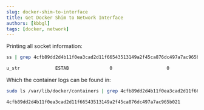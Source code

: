 ```yaml
---
slug: docker-shim-to-interface
title: Get Docker Shim to Network Interface
authors: [kbbgl]
tags: [docker, network]
---
```


Printing all socket information:

```bash
ss | grep 4cfb89dd2d4b11f0ea3cad2d11f66543513149a2f45ca876dc497a7ac965b021

u_str             ESTAB               0                    0                    @/containerd-shim/moby/4cfb89dd2d4b11f0ea3cad2d11f66543513149a2f45ca876dc497a7ac965b021/shim.sock@ 561241
```

Which the container logs can be found in:

```bash
sudo ls /var/lib/docker/containers | grep 4cfb89dd2d4b11f0ea3cad2d11f66543513149a2f45ca876dc497a7ac965b021

4cfb89dd2d4b11f0ea3cad2d11f66543513149a2f45ca876dc497a7ac965b021
```
